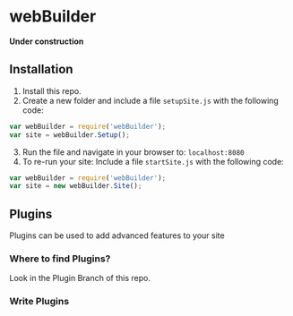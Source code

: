 # webBuilder
**Under construction**
## Installation

 1. Install this repo.
 2. Create a new folder and include a file `setupSite.js` with the following code:
 ```javascript
 var webBuilder = require('webBuilder');
 var site = webBuilder.Setup();
 ```
 3. Run the file and navigate in your browser to: `localhost:8080`
 4. To re-run your site: Include a file `startSite.js` with the following code:
 ```javascript
 var webBuilder = require('webBuilder');
 var site = new webBuilder.Site();
 ```
 ## Plugins
 
 Plugins can be used to add advanced features to your site
 
 ### Where to find Plugins?
 
 Look in the Plugin Branch of this repo.
 
 ### Write Plugins
 

